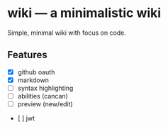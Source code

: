 # wiki &mdash; a minimalistic wiki

Simple, minimal wiki with focus on code.

## Features

  - [x] github oauth
  - [x] markdown
  - [ ] syntax highlighting
  - [ ] abilities (cancan)
  - [ ] preview (new/edit)
  - [ ] jwt

